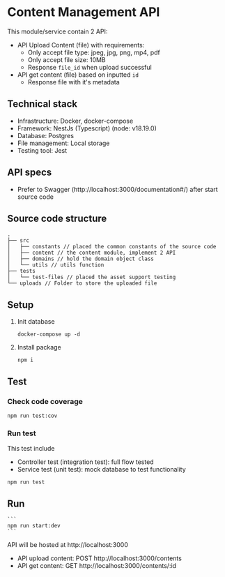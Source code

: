 # Content Management API
This module/service contain 2 API:
- API Upload Content (file) with requirements:
  - Only accept file type: jpeg, jpg, png, mp4, pdf
  - Only accept file size: 10MB
  - Response `file_id` when upload successful
- API get content (file) based on inputted `id`
  - Response file with it's metadata

## Technical stack
- Infrastructure: Docker, docker-compose
- Framework: NestJs (Typescript) (node: v18.19.0)
- Database: Postgres
- File management: Local storage
- Testing tool: Jest

## API specs
- Prefer to Swagger (http://localhost:3000/documentation#/) after start source code

## Source code structure
```
.
├── src
│   ├── constants // placed the common constants of the source code
│   ├── content // the content module, implement 2 API
│   ├── domains // hold the domain object class
│   └── utils // utils function
├── tests
│   └── test-files // placed the asset support testing
└── uploads // Folder to store the uploaded file
```

## Setup
1. Init database
    ```
    docker-compose up -d
    ```
2. Install package
    ```
    npm i
    ```

## Test
### Check code coverage
```
npm run test:cov
```
### Run test

This test include
- Controller test (integration test): full flow tested
- Service test (unit test): mock database to test functionality
```
npm run test
```

## Run
    ```
    npm run start:dev
    ```
API will be hosted at http://localhost:3000
- API upload content: POST http://localhost:3000/contents
- API get content: GET http://localhost:3000/contents/:id

